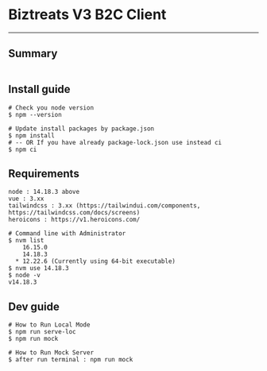 # Biztreats V3 B2C Client
---
## Summary
```
```

## Install guide
```
# Check you node version
$ npm --version

# Update install packages by package.json
$ npm install
# -- OR If you have already package-lock.json use instead ci
$ npm ci
```

## Requirements
```
node : 14.18.3 above
vue : 3.xx
tailwindcss : 3.xx (https://tailwindui.com/components, https://tailwindcss.com/docs/screens)
heroicons : https://v1.heroicons.com/
```

```
# Command line with Administrator
$ nvm list
    16.15.0
    14.18.3 
  * 12.22.6 (Currently using 64-bit executable)
$ nvm use 14.18.3
$ node -v
v14.18.3
```

## Dev guide
```
# How to Run Local Mode
$ npm run serve-loc
$ npm run mock

# How to Run Mock Server
$ after run terminal : npm run mock

```